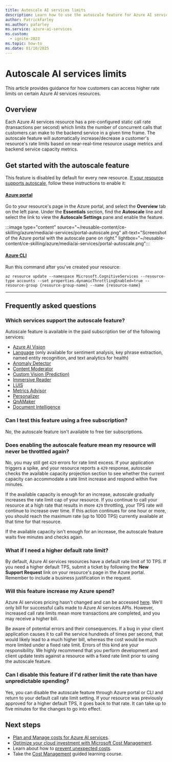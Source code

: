 ```yaml
---
title: Autoscale AI services limits
description: Learn how to use the autoscale feature for Azure AI services to dynamically adjust the rate limit of your service.
author: PatrickFarley
ms.author: pafarley
ms.service: azure-ai-services
ms.custom:
  - ignite-2023
ms.topic: how-to
ms.date: 01/10/2025
---
```


# Autoscale AI services limits

This article provides guidance for how customers can access higher rate limits on certain Azure AI services resources.

## Overview

Each Azure AI services resource has a pre-configured static call rate (transactions per second) which limits the number of concurrent calls that customers can make to the backend service in a given time frame. The autoscale feature will automatically increase/decrease a customer's resource's rate limits based on near-real-time resource usage metrics and backend service capacity metrics.

## Get started with the autoscale feature

This feature is disabled by default for every new resource. [If your resource supports autoscale](#which-services-support-the-autoscale-feature), follow these instructions to enable it:

#### [Azure portal](#tab/portal)

Go to your resource's page in the Azure portal, and select the **Overview** tab on the left pane. Under the **Essentials** section, find the **Autoscale** line and select the link to view the **Autoscale Settings** pane and enable the feature.

:::image type="content" source="~/reusable-content/ce-skilling/azure/media/ai-services/portal-autoscale.png" alt-text="Screenshot of the Azure portal with the autoscale pane on right." lightbox="~/reusable-content/ce-skilling/azure/media/ai-services/portal-autoscale.png":::

#### [Azure CLI](#tab/cli)

Run this command after you've created your resource:

```azurecli
az resource update --namespace Microsoft.CognitiveServices --resource-type accounts --set properties.dynamicThrottlingEnabled=true --resource-group {resource-group-name} --name {resource-name}

```

---

## Frequently asked questions

### Which services support the autoscale feature?

Autoscale feature is available in the paid subscription tier of the following services:

* [Azure AI Vision](computer-vision/index.yml)
* [Language](language-service/overview.md) (only available for sentiment analysis, key phrase extraction, named entity recognition, and text analytics for health)
* [Anomaly Detector](anomaly-detector/overview.md)
* [Content Moderator](content-moderator/overview.md)
* [Custom Vision (Prediction)](custom-vision-service/overview.md)
* [Immersive Reader](immersive-reader/overview.md)
* [LUIS](luis/what-is-luis.md)
* [Metrics Advisor](metrics-advisor/overview.md)
* [Personalizer](personalizer/what-is-personalizer.md)
* [QnAMaker](qnamaker/overview/overview.md)
* [Document Intelligence](document-intelligence/overview.md?tabs=v3-0)

### Can I test this feature using a free subscription?

No, the autoscale feature isn't available to free tier subscriptions.

### Does enabling the autoscale feature mean my resource will never be throttled again?

No, you may still get `429` errors for rate limit excess. If your application triggers a spike, and your resource reports a `429` response, autoscale checks the available capacity projection section to see whether the current capacity can accommodate a rate limit increase and respond within five minutes.

If the available capacity is enough for an increase, autoscale gradually increases the rate limit cap of your resource. If you continue to call your resource at a high rate that results in more `429` throttling, your TPS rate will continue to increase over time. If this action continues for one hour or more, you should reach the maximum rate (up to 1000 TPS) currently available at that time for that resource.

If the available capacity isn't enough for an increase, the autoscale feature waits five minutes and checks again.

### What if I need a higher default rate limit?

By default, Azure AI services resources have a default rate limit of 10 TPS. If you need a higher default TPS, submit a ticket by following the **New Support Request** link on your resource's page in the Azure portal. Remember to include a business justification in the request.

### Will this feature increase my Azure spend? 

Azure AI services pricing hasn't changed and can be accessed [here](https://azure.microsoft.com/pricing/details/cognitive-services/). We'll only bill for successful calls made to Azure AI services APIs. However, increased call rate limits mean more transactions are completed, and you may receive a higher bill.

Be aware of potential errors and their consequences. If a bug in your client application causes it to call the service hundreds of times per second, that would likely lead to a much higher bill, whereas the cost would be much more limited under a fixed rate limit. Errors of this kind are your responsibility. We highly recommend that you perform development and client update tests against a resource with a fixed rate limit prior to using the autoscale feature.

### Can I disable this feature if I'd rather limit the rate than have unpredictable spending?

Yes, you can disable the autoscale feature through Azure portal or CLI and return to your default call rate limit setting. If your resource was previously approved for a higher default TPS, it goes back to that rate. It can take up to five minutes for the changes to go into effect.


## Next steps

* [Plan and Manage costs for Azure AI services](../ai-studio/how-to/costs-plan-manage.md).
* [Optimize your cloud investment with Microsoft Cost Management](/azure/cost-management-billing/costs/cost-mgt-best-practices?WT.mc_id=costmanagementcontent_docsacmhorizontal_-inproduct-learn).
* Learn about how to [prevent unexpected costs](/azure/cost-management-billing/cost-management-billing-overview?WT.mc_id=costmanagementcontent_docsacmhorizontal_-inproduct-learn).
* Take the [Cost Management](/training/paths/control-spending-manage-bills?WT.mc_id=costmanagementcontent_docsacmhorizontal_-inproduct-learn) guided learning course.
